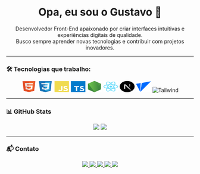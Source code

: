 <h1 align="center">Opa, eu sou o Gustavo 🚀</h1>

<p align="center">
Desenvolvedor Front-End apaixonado por criar interfaces intuitivas e experiências digitais de qualidade. <br>
Busco sempre aprender novas tecnologias e contribuir com projetos inovadores.
</p>

---

### 🛠️ Tecnologias que trabalho:

<p align="center">
  <img alt="HTML" height="30" width="40" src="https://raw.githubusercontent.com/devicons/devicon/master/icons/html5/html5-original.svg"/>
  <img alt="CSS" height="30" width="40" src="https://raw.githubusercontent.com/devicons/devicon/master/icons/css3/css3-original.svg"/>
  <img alt="JS" height="30" width="40" src="https://raw.githubusercontent.com/devicons/devicon/master/icons/javascript/javascript-plain.svg"/>
  <img alt="TS" height="30" width="40" src="https://raw.githubusercontent.com/devicons/devicon/master/icons/typescript/typescript-plain.svg"/>
  <img alt="NodeJS" height="30" width="40" src="https://raw.githubusercontent.com/devicons/devicon/master/icons/nodejs/nodejs-original.svg"/>
  <img alt="React" height="30" width="40" src="https://raw.githubusercontent.com/devicons/devicon/master/icons/react/react-original.svg"/>
  <img alt="NextJS" height="30" width="40" src="https://raw.githubusercontent.com/devicons/devicon/master/icons/nextjs/nextjs-original.svg"/>
  <img alt="Vite" height="30" width="40" src="https://raw.githubusercontent.com/devicons/devicon/master/icons/vite/vite-original.svg"/>
  <img alt="Tailwind" height="30" width="40" src="https://www.vectorlogo.zone/logos/tailwindcss/tailwindcss-icon.svg"/>
</p>

---

### 📊 GitHub Stats

<div align="center">
  <img height="180em" src="https://github-readme-stats.vercel.app/api?username=gusttazy&show_icons=true&theme=radical&include_all_commits=true&count_private=true"/>
  <img height="180em" src="https://github-readme-stats.vercel.app/api/top-langs/?username=gusttazy&layout=compact&langs_count=7&theme=radical"/>
</div>

---

### 📬 Contato

<p align="center">
  <a href="https://www.linkedin.com/in/gustaguiar/" target="_blank">
    <img src="https://img.shields.io/badge/-LinkedIn-%230077B5?style=for-the-badge&logo=linkedin&logoColor=white">
  </a>
  <a href="mailto:gustavorodri22profissional@gmail.com" target="_blank">
    <img src="https://img.shields.io/badge/-Gmail-%23333?style=for-the-badge&logo=gmail&logoColor=white">
  </a>
  <a href="https://wa.me/5592992279956" target="_blank">
    <img src="https://img.shields.io/badge/WhatsApp-25D366?style=for-the-badge&logo=whatsapp&logoColor=white">
  </a>
  <a href="https://instagram.com/gusttazy" target="_blank">
    <img src="https://img.shields.io/badge/-Instagram-%23E4405F?style=for-the-badge&logo=instagram&logoColor=white">
  </a>
  <a href="https://discord.com/users/gusttazy" target="_blank">
    <img src="https://img.shields.io/badge/Discord-5865F2?style=for-the-badge&logo=discord&logoColor=white">
  </a>
</p>

